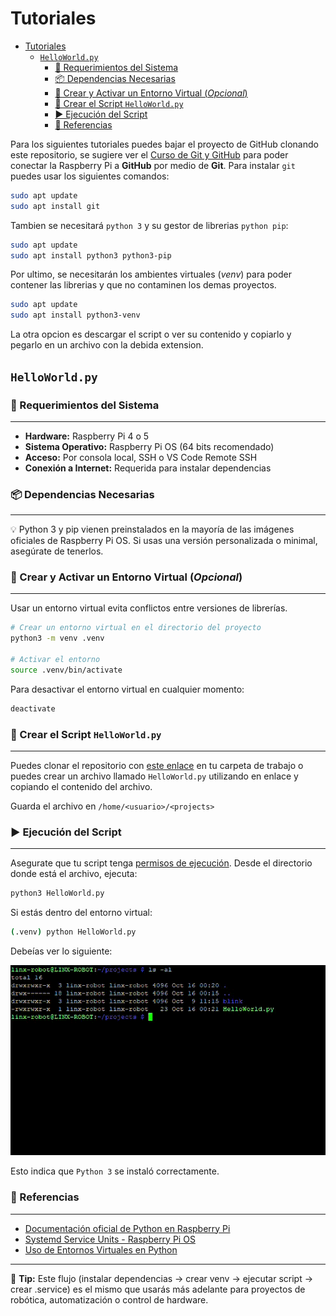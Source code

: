 # Tutoriales

- [Tutoriales](#tutoriales)
  - [`HelloWorld.py`](#helloworldpy)
    - [🧰 Requerimientos del Sistema](#-requerimientos-del-sistema)
    - [📦 Dependencias Necesarias](#-dependencias-necesarias)
    - [🧪 Crear y Activar un Entorno Virtual (*Opcional*)](#-crear-y-activar-un-entorno-virtual-opcional)
    - [📁 Crear el Script `HelloWorld.py`](#-crear-el-script-helloworldpy)
    - [▶️ Ejecución del Script](#️-ejecución-del-script)
    - [🧾 Referencias](#-referencias)


Para los siguientes tutoriales puedes bajar el proyecto de GitHub clonando este repositorio, se sugiere ver el [Curso de Git y GitHub](https://github.com/LINX-ICN-UNAM/Curso-GIT-Github) para poder conectar la Raspberry Pi a **GitHub** por medio de **Git**. Para instalar `git` puedes usar los siguientes comandos:

```bash
sudo apt update
sudo apt install git
```

Tambien se necesitará `python 3` y su gestor de librerias `python pip`:

```bash
sudo apt update
sudo apt install python3 python3-pip
```

Por ultimo, se necesitarán los ambientes virtuales (*venv*) para poder contener las librerias y que no contaminen los demas proyectos.

```bash
sudo apt update
sudo apt install python3-venv
```

La otra opcion es descargar el script o ver su contenido y copiarlo y pegarlo en un archivo con la debida extension.

## `HelloWorld.py`

### 🧰 Requerimientos del Sistema

---

- **Hardware:** Raspberry Pi 4 o 5  
- **Sistema Operativo:** Raspberry Pi OS (64 bits recomendado)  
- **Acceso:** Por consola local, SSH o VS Code Remote SSH  
- **Conexión a Internet:** Requerida para instalar dependencias  

### 📦 Dependencias Necesarias

---

💡 Python 3 y pip vienen preinstalados en la mayoría de las imágenes oficiales de Raspberry Pi OS.
Si usas una versión personalizada o minimal, asegúrate de tenerlos.

### 🧪 Crear y Activar un Entorno Virtual (*Opcional*)

---

Usar un entorno virtual evita conflictos entre versiones de librerías.

```bash
# Crear un entorno virtual en el directorio del proyecto
python3 -m venv .venv

# Activar el entorno
source .venv/bin/activate
```

Para desactivar el entorno virtual en cualquier momento:

```bash
deactivate
```

### 📁 Crear el Script `HelloWorld.py`

---

Puedes clonar el repositorio con [este enlace](./script/HelloWorld.py) en tu carpeta de trabajo o puedes crear un archivo llamado `HelloWorld.py` utilizando en enlace y copiando el contenido del archivo.

Guarda el archivo en `/home/<usuario>/<projects>`

### ▶️ Ejecución del Script

---

Asegurate que tu script tenga [permisos de ejecución](Seccion_2.md#️-cargar-script). Desde el directorio donde está el archivo, ejecuta:

```bash
python3 HelloWorld.py
```

Si estás dentro del entorno virtual:

```bash
(.venv) python HelloWorld.py
```
Debeías ver lo siguiente:

<img src="img/HelloWorld.gif" alt="GPRIO Pintout" />

Esto indica que `Python 3` se instaló correctamente. 

### 🧾 Referencias

---

- [Documentación oficial de Python en Raspberry Pi](https://www.raspberrypi.com/documentation/computers/using.html#using-python)
- [Systemd Service Units - Raspberry Pi OS](https://www.freedesktop.org/software/systemd/man/systemd.service.html)
- [Uso de Entornos Virtuales en Python](https://docs.python.org/3/library/venv.html)

---

🧠 **Tip:** Este flujo (instalar dependencias → crear venv → ejecutar script → crear .service) es el mismo que usarás más adelante para proyectos de robótica, automatización o control de hardware.

